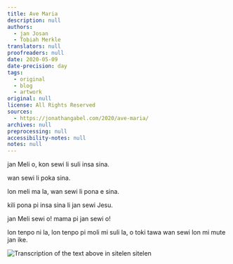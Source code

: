 ```yaml
---
title: Ave Maria
description: null
authors:
  - jan Josan
  - Tobiah Merkle
translators: null
proofreaders: null
date: 2020-05-09
date-precision: day
tags:
  - original
  - blog
  - artwork
original: null
license: All Rights Reserved
sources:
  - https://jonathangabel.com/2020/ave-maria/
archives: null
preprocessing: null
accessibility-notes: null
notes: null
---
```


<!-- I have been slow to post examples of sitelen sitelen here that have been sent to me, and I’m hoping to change that, because I’ve seen a lot of great examples lately. Here’s one I really enjoyed. It’s the Ave Maria by Tobias Merkle. I especially like the extra circles in the sewi, opening and closing like [Takashi Murakami eyes](https://www.artsy.net/collection/takashi-murakami-jellyfish-eyes). -->

<!-- [Transcription not in the original] -->
jan Meli o, kon sewi li suli insa sina. 

wan sewi li poka sina.

lon meli ma la, wan sewi li pona e sina. 

kili pona pi insa sina li jan sewi Jesu.

jan Meli sewi o! mama pi jan sewi o!

lon tenpo ni la, lon tenpo pi moli mi suli la, o toki tawa wan sewi lon mi mute jan ike.

![Transcription of the text above in sitelen sitelen](https://jonathangabel.com/images/t47_tokipona/jan_ante/t47.tobiasMerkle.aveMaria_l.jpeg)
